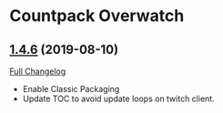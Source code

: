 # <DBM> Countpack Overwatch

## [1.4.6](https://github.com/DeadlyBossMods/DBM-CountPack-Overwatch/tree/1.4.6) (2019-08-10)
[Full Changelog](https://github.com/DeadlyBossMods/DBM-CountPack-Overwatch/compare/1.4.5...1.4.6)

- Enable Classic Packaging  
- Update TOC to avoid update loops on twitch client.  
